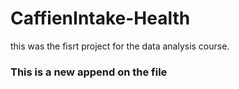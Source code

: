 # CaffienIntake-Health
this was the fisrt project for the data analysis course.
### This is a new append on the file
